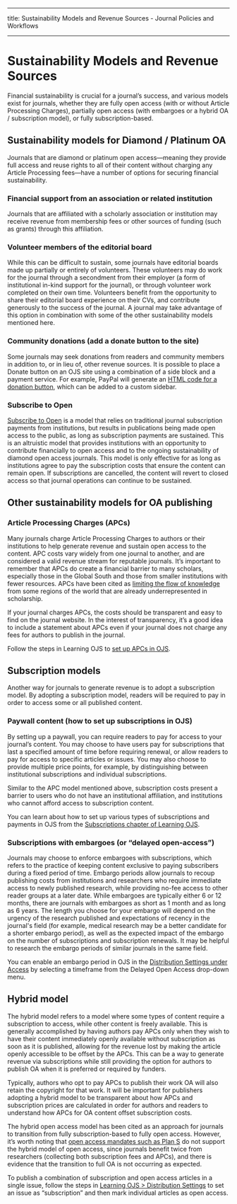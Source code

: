 - - -
title: Sustainability Models and Revenue Sources - Journal Policies and Workflows
- - -

# Sustainability Models and Revenue Sources

Financial sustainability is crucial for a journal’s success, and various models exist for journals, whether they are fully open access (with or without Article Processing Charges), partially open access (with embargoes or a hybrid OA / subscription model), or fully subscription-based.

## Sustainability models for Diamond / Platinum OA

Journals that are diamond or platinum open access—meaning they provide full access and reuse rights to all of their content without charging any Article Processing fees—have a number of options for securing financial sustainability.

### Financial support from an association or related institution

Journals that are affiliated with a scholarly association or institution may receive revenue from membership fees or other sources of funding (such as grants) through this affiliation.

### Volunteer members of the editorial board

While this can be difficult to sustain, some journals have editorial boards made up partially or entirely of volunteers. These volunteers may do work for the journal through a secondment from their employer (a form of institutional in-kind support for the journal), or through volunteer work completed on their own time. Volunteers benefit from the opportunity to share their editorial board experience on their CVs, and contribute generously to the success of the journal. A journal may take advantage of this option in combination with some of the other sustainability models mentioned here.

### Community donations (add a donate button to the site)

Some journals may seek donations from readers and community members in addition to, or in lieu of, other revenue sources. It is possible to place a Donate button on an OJS site using a combination of a side block and a payment service. For example, PayPal will generate an [HTML code for a donation button](https://www.paypal.com/donate/buttons), which can be added to a custom sidebar.

### Subscribe to Open

[Subscribe to Open](https://subscribetoopencommunity.org/) is a model that relies on traditional journal subscription payments from institutions, but results in publications being made open access to the public, as long as subscription payments are sustained. This is an altruistic model that provides institutions with an opportunity to contribute financially to open access and to the ongoing sustainability of diamond open access journals. This model is only effective for as long as institutions agree to pay the subscription costs that ensure the content can remain open. If subscriptions are cancelled, the content will revert to closed access so that journal operations can continue to be sustained.

## Other sustainability models for OA publishing

### Article Processing Charges (APCs)

Many journals charge Article Processing Charges to authors or their institutions to help generate revenue and sustain open access to the content. APC costs vary widely from one journal to another, and are considered a valid revenue stream for reputable journals. It’s important to remember that APCs do create a financial barrier to many scholars, especially those in the Global South and those from smaller institutions with fewer resources. APCs have been cited as [limiting the flow of knowledge](https://osf.io/preprints/metaarxiv/s7cx4) from some regions of the world that are already underrepresented in scholarship.

If your journal charges APCs, the costs should be transparent and easy to find on the journal website. In the interest of transparency, it’s a good idea to include a statement about APCs even if your journal does not charge any fees for authors to publish in the journal.

Follow the steps in Learning OJS to [set up APCs in OJS](https://docs.pkp.sfu.ca/learning-ojs/en/subscriptions.html#author-fees).

## Subscription models

Another way for journals to generate revenue is to adopt a subscription model. By adopting a subscription model, readers will be required to pay in order to access some or all published content.

### Paywall content (how to set up subscriptions in OJS)

By setting up a paywall, you can require readers to pay for access to your journal’s content. You may choose to have users pay for subscriptions that last a specified amount of time before requiring renewal, or allow readers to pay for access to specific articles or issues. You may also choose to provide multiple price points, for example, by distinguishing between institutional subscriptions and individual subscriptions.

Similar to the APC model mentioned above, subscription costs present a barrier to users who do not have an institutional affiliation, and institutions who cannot afford access to subscription content.

You can learn about how to set up various types of subscriptions and payments in OJS from the [Subscriptions chapter of Learning OJS](https://docs.pkp.sfu.ca/learning-ojs/en/subscriptions.html).

### Subscriptions with embargoes (or “delayed open-access”)

Journals may choose to enforce embargoes with subscriptions, which refers to the practice of keeping content exclusive to paying subscribers during a fixed period of time. Embargo periods allow journals to recoup publishing costs from institutions and researchers who require immediate access to newly published research, while providing no-fee access to other reader groups at a later date. While embargoes are typically either 6 or 12 months, there are journals with embargoes as short as 1 month and as long as 6 years. The length you choose for your embargo will depend on the urgency of the research published and expectations of recency in the journal's field (for example, medical research may be a better candidate for a shorter embargo period), as well as the expected impact of the embargo on the number of subscriptions and subscription renewals. It may be helpful to research the embargo periods of similar journals in the same field.

You can enable an embargo period in OJS in the [Distribution Settings under Access](https://docs.pkp.sfu.ca/learning-ojs/en/settings-distribution#access) by selecting a timeframe from the Delayed Open Access drop-down menu.

## Hybrid model

The hybrid model refers to a model where some types of content require a subscription to access, while other content is freely available. This is generally accomplished by having authors pay APCs only when they wish to have their content immediately openly available without subscription as soon as it is published, allowing for the revenue lost by making the article openly accessible to be offset by the APCs. This can be a way to generate revenue via subscriptions while still providing the option for authors to publish OA when it is preferred or required by funders.

Typically, authors who opt to pay APCs to publish their work OA will also retain the copyright for that work. It will be important for publishers adopting a hybrid model to be transparent about how APCs and subscription prices are calculated in order for authors and readers to understand how APCs for OA content offset subscription costs.

The hybrid open access model has been cited as an approach for journals to transition from fully subscription-based to fully open access. However, it’s worth noting that [open access mandates such as Plan S](https://www.coalition-s.org/why-hybrid-journals-do-not-lead-to-full-and-immediate-open-access/) do not support the hybrid model of open access, since journals benefit twice from researchers (collecting both subscription fees and APCs), and there is evidence that the transition to full OA is not occurring as expected.

To publish a combination of subscription and open access articles in a single issue, follow the steps in [Learning OJS > Distribution Settings](https://docs.pkp.sfu.ca/learning-ojs/en/settings-distribution#access) to set an issue as “subscription” and then mark individual articles as open access.
